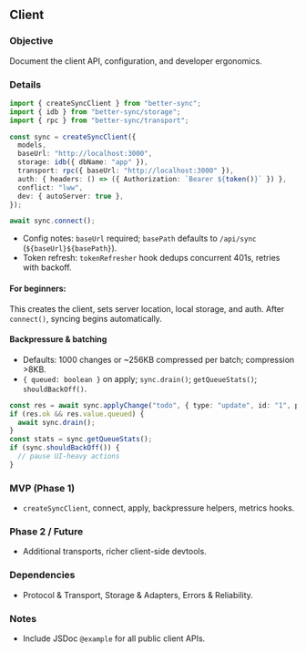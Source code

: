 ## Client

### Objective
Document the client API, configuration, and developer ergonomics.

### Details
```ts
import { createSyncClient } from "better-sync";
import { idb } from "better-sync/storage";
import { rpc } from "better-sync/transport";

const sync = createSyncClient({
  models,
  baseUrl: "http://localhost:3000",
  storage: idb({ dbName: "app" }),
  transport: rpc({ baseUrl: "http://localhost:3000" }),
  auth: { headers: () => ({ Authorization: `Bearer ${token()}` }) },
  conflict: "lww",
  dev: { autoServer: true },
});

await sync.connect();
```
- Config notes: `baseUrl` required; `basePath` defaults to `/api/sync` (`${baseUrl}${basePath}`).
- Token refresh: `tokenRefresher` hook dedups concurrent 401s, retries with backoff.

#### For beginners:
This creates the client, sets server location, local storage, and auth. After `connect()`, syncing begins automatically.

#### Backpressure & batching
- Defaults: 1000 changes or ~256KB compressed per batch; compression >8KB.
- `{ queued: boolean }` on apply; `sync.drain()`; `getQueueStats()`; `shouldBackOff()`.
```ts
const res = await sync.applyChange("todo", { type: "update", id: "1", patch: { title: "X" } });
if (res.ok && res.value.queued) {
  await sync.drain();
}
const stats = sync.getQueueStats();
if (sync.shouldBackOff()) {
  // pause UI-heavy actions
}
```

### MVP (Phase 1)
- `createSyncClient`, connect, apply, backpressure helpers, metrics hooks.

### Phase 2 / Future
- Additional transports, richer client-side devtools.

### Dependencies
- Protocol & Transport, Storage & Adapters, Errors & Reliability.

### Notes
- Include JSDoc `@example` for all public client APIs.
